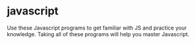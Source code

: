 # javascript
Use these Javascript programs to get familiar with JS and practice your knowledge. Taking all of these programs will help you master Javascript.
